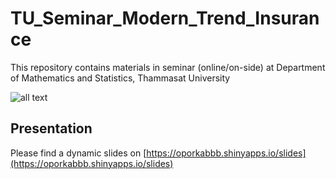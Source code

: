 # TU_Seminar_Modern_Trend_Insurance
This repository contains materials in seminar (online/on-side) at Department of Mathematics and Statistics, Thammasat University

![all text]()
## Presentation 

Please find a dynamic slides on [https://oporkabbb.shinyapps.io/slides](https://oporkabbb.shinyapps.io/slides)

